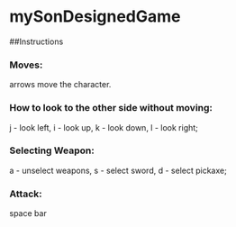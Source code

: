 # mySonDesignedGame
##Instructions
### Moves:
arrows move the character.
### How to look to the other side without moving:
j - look left, i - look up, k - look down, l - look right;
### Selecting Weapon:
a - unselect weapons, s - select sword, d - select pickaxe;
### Attack:
space bar
